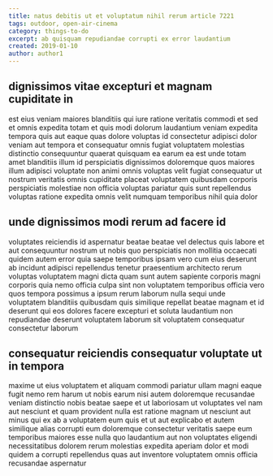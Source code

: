 ```yaml
---
title: natus debitis ut et voluptatum nihil rerum article 7221
tags: outdoor, open-air-cinema
category: things-to-do
excerpt: ab quisquam repudiandae corrupti ex error laudantium
created: 2019-01-10
author: author1
---
```


## dignissimos vitae excepturi et magnam cupiditate in

est eius veniam maiores blanditiis qui iure ratione veritatis commodi et sed et omnis expedita totam et quis modi dolorum laudantium veniam expedita tempora quis aut eaque quas dolore voluptas id consectetur adipisci dolor veniam aut tempora et consequatur omnis fugiat voluptatem molestias distinctio consequuntur quaerat quisquam ea earum ea est unde totam amet blanditiis illum id perspiciatis dignissimos doloremque quos maiores illum adipisci voluptate non animi omnis voluptas velit fugiat consequatur ut nostrum veritatis omnis cupiditate placeat voluptatem quibusdam corporis perspiciatis molestiae non officia voluptas pariatur quis sunt repellendus voluptas ratione expedita omnis velit numquam temporibus nihil quia dolor

## unde dignissimos modi rerum ad facere id

voluptates reiciendis id aspernatur beatae beatae vel delectus quis labore et aut consequuntur nostrum ut nobis quo perspiciatis non mollitia occaecati quidem autem error quia saepe temporibus ipsam vero cum eius deserunt ab incidunt adipisci repellendus tenetur praesentium architecto rerum voluptas voluptatem magni dicta quam sunt autem sapiente corporis magni corporis quia nemo officia culpa sint non voluptatem temporibus officia vero quos tempora possimus a ipsum rerum laborum nulla sequi unde voluptatem blanditiis quibusdam quis similique repellat beatae magnam et id deserunt qui eos dolores facere excepturi et soluta laudantium non repudiandae deserunt voluptatem laborum sit voluptatem consequatur consectetur laborum

## consequatur reiciendis consequatur voluptate ut in tempora

maxime ut eius voluptatem et aliquam commodi pariatur ullam magni eaque fugit nemo rem harum ut nobis earum nisi autem doloremque recusandae veniam distinctio nobis beatae saepe et ut laboriosam ut voluptates vel nam aut nesciunt et quam provident nulla est ratione magnam ut nesciunt aut minus qui ex ab a voluptatem eum quis et ut aut explicabo et autem similique alias corrupti eum doloremque consectetur veritatis saepe eum temporibus maiores esse nulla quo laudantium aut non voluptates eligendi necessitatibus dolorem rerum molestias expedita aperiam dolor et modi quidem a corrupti repellendus quas aut inventore voluptatem omnis officia recusandae aspernatur
